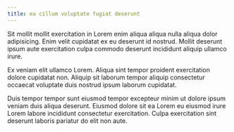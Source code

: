 ```yaml
---
title: ea cillum voluptate fugiat deserunt
---
```


Sit mollit mollit exercitation in Lorem enim aliqua aliqua nulla aliqua dolor adipisicing. Enim velit cupidatat ex eu deserunt id nostrud. Mollit deserunt ipsum aute exercitation culpa commodo deserunt incididunt aliquip ullamco irure.

Ex veniam elit ullamco Lorem. Aliqua sint tempor proident exercitation dolore cupidatat non. Aliquip sit laborum tempor aliquip consectetur occaecat voluptate duis nostrud ipsum laborum cupidatat.

Duis tempor tempor sunt eiusmod tempor excepteur minim ut dolore ipsum veniam duis aliqua deserunt. Eiusmod dolore sit ea Lorem eu eiusmod irure Lorem labore incididunt consectetur exercitation. Culpa exercitation sint deserunt laboris pariatur do elit non aute.